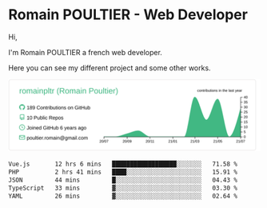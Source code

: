 # Romain POULTIER - Web Developer

Hi,

I'm Romain POULTIER a french web developer.

Here you can see my different project and some other works.



[![](https://raw.githubusercontent.com/romainpltr/romainpltr/master/profile-summary-card-output/vue/0-profile-details.svg)](https://github.com/vn7n24fzkq/github-profile-summary-cards)

<!--START_SECTION:waka-->
```text
Vue.js       12 hrs 6 mins   ██████████████████░░░░░░░   71.58 % 
PHP          2 hrs 41 mins   ████░░░░░░░░░░░░░░░░░░░░░   15.91 % 
JSON         44 mins         █░░░░░░░░░░░░░░░░░░░░░░░░   04.43 % 
TypeScript   33 mins         ▓░░░░░░░░░░░░░░░░░░░░░░░░   03.30 % 
YAML         26 mins         ▓░░░░░░░░░░░░░░░░░░░░░░░░   02.64 % 
```
<!--END_SECTION:waka-->
